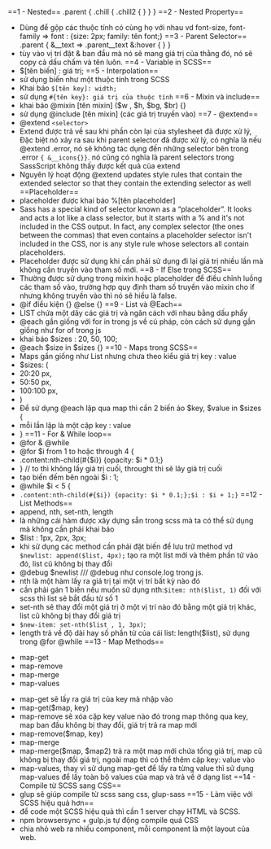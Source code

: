 ==1 - Nested==
.parent {
	 .chill {
	 	.chill2 {
		}
	 }
}
==2 - Nested Property==
- Dùng để gộp các thuộc tính có cùng họ với nhau vd font-size, font-family => font : {size: 2px; family: tên font;}
==3 - Parent Selector==
.parent {
	&__text => .parent__text
	 &:hover {
	 }
}
- tùy vào vị trí đặt & ban đầu mà nó sẽ mang giá trị của thằng đó, nó sẽ copy cả dấu chấm và tên luôn.
==4 - Variable in SCSS==
- $[tên biến] : giá trị;
==5 - Interpolation==
- sử dụng biến như một thuộc tính trong SCSS
- Khai báo `$[tên key]: width;`
- sử dụng `#{tên key}: giá trị của thuộc tính`
==6 - Mixin và include==
- khai báo @mixin [tên mixin] ($w , $h, $bg, $br) {}
- sử dụng @include [tên mixin] (các giá trị truyền vào)
==7 - @extend==
- @extend `<selector>`
- Extend được trả về sau khi phần còn lại của stylesheet đã được xử lý, Đặc biệt nó xảy ra sau khi parent selector đã được xử lý, có nghĩa là nếu @extend .error, nó sẽ không tác dụng đến những selector bên trong .error `{ &__icons{}}`. nó cũng có nghĩa là parent selectors trong SassScript không thấy được kết quả của extend
- Nguyên lý hoạt động @extend updates style rules that contain the extended selector so that they contain the extending selector as well
==Placeholder==
- placeholder được khai báo %[tên placeholder]
- Sass has a special kind of selector known as a “placeholder”. It looks and acts a lot like a class selector, but it starts with a % and it's not included in the CSS output. In fact, any complex selector (the ones between the commas) that even contains a placeholder selector isn't included in the CSS, nor is any style rule whose selectors all contain placeholders.
- Placeholder được sử dụng khi cần phải sử dụng đi lại giá trị nhiều lần mà không cần truyền vào tham số mới.
==8 - If Else trong SCSS==
- Thường được sử dụng trong mixin hoặc placeholder để điều chỉnh luồng các tham số vào, trường hợp quy định tham số truyền vào mixin cho if nhưng không truyền vào thì nó sẽ hiểu là false.
- @if điều kiện {} @else {}
==9 - List và @Each==
- LIST chứa một dãy các giá trị và ngăn cách với nhau bằng dấu phẩy
- @each gần giống với for in trong js về cú pháp, còn cách sử dụng gần giống như for of trong js
- khai báo $sizes : 20, 50, 100;
- @each  $size in $sizes {}
==10 - Maps trong SCSS==
- Maps gần giống như List nhưng chưa theo kiểu giá trị key : value
- $sizes: (
- 20:20 px,
- 50:50 px,
- 100:100 px,
- )
- Để sử dụng @each lặp qua map thì cần 2 biến ảo $key, $value in $sizes {
- mỗi lần lặp là một cặp key : value
- }
==11 - For & While loop==
- @for & @while
- @for $i from 1 to hoặc through 4 {
- .content:nth-child(#{$i}) {opacity: $i * 0.1;}
- } // to thì không lấy giá trị cuối, throught thì sẽ lây giá trị cuối
- tạo biến đếm bên ngoài  $i : 1;
- @while $i < 5 {
- `.content:nth-child(#{$i}) {opacity: $i * 0.1;};$i : $i + 1;}`
==12 - List Methods==
- append, nth, set-nth, length
- là những cái hàm được xây dựng sẵn trong scss mà ta có thể sử dụng mà không cần phải khai báo
- $list : 1px, 2px, 3px;
- khi sử dụng các method cần phải đặt biến để lưu trữ method vd `$newlist: append($list, 4px);` tạo ra một list mới và thêm phần tử vào đó, list cũ không bị thay đổi
- @debug $newlist /// @debug như console.log trong js.
- nth là một hàm lấy ra giá trị tại một vị trí bất kỳ nào đó
- cần phải gán 1 biến nếu muốn sử dụng nth:`$item: nth($list, 1)` đối với scss thì list sẽ bắt đầu từ số 1
- set-nth sẽ thay đổi một giá trị ở một vị trí nào đó bằng một giá trị khác, list cũ không bị thay đổi giá trị
- `$new-item: set-nth($list , 1, 3px)`;
- length trả về độ dài hay số phần tử của cái list: length($list), sử dụng trong @for @while
==13 - Map Methods==
+ map-get
+ map-remove
+ map-merge
+ map-values
- map-get sẽ lấy ra giá trị của key mà nhập vào
- map-get($map, key)
- map-remove sẽ xóa cặp key value nào đó trong map thông qua key, map ban đầu không bị thay đổi, giá trị trả ra map mới
- map-remove($map, key)
- map-merge
- map-merge($map, $map2) trả ra một map mới chứa tổng giá trị, map cũ không bị thay đổi giá trị, ngoài map thì có thể thêm cặp key: value vào
- map-values, thay vì sử dụng map-get để lấy ra từng value thì sử dụng map-values để lấy toàn bộ values của map và trả về ở dạng list
==14 - Compile từ SCSS sang CSS==
- glup sẽ giúp compile từ scss sang css, glup-sass
==15 - Làm việc với SCSS hiệu quả hơn==
- để code một SCSS hiệu quả thì cần 1 server chạy HTML và SCSS.
- npm browsersync + gulp.js tự động compile quá CSS
- chia nhỏ web ra nhiều component, mỗi component là một layout của web.